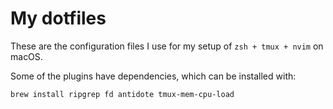 # My dotfiles
These are the configuration files I use for my setup of `zsh + tmux + nvim` on macOS.

Some of the plugins have dependencies, which can be installed with:
```bash
brew install ripgrep fd antidote tmux-mem-cpu-load
```
